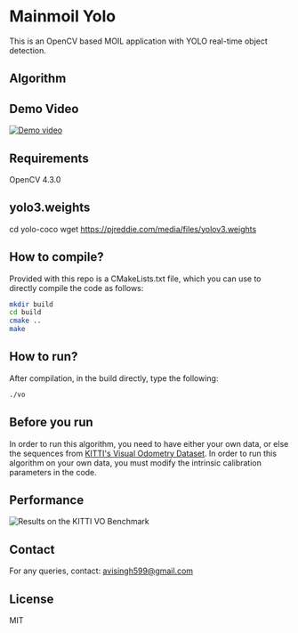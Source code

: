 # Mainmoil Yolo

This is an OpenCV based MOIL application with YOLO real-time object detection.

## Algorithm


## Demo Video

[![Demo video](https://github.com/yourskc/mainmoil-mono-vo/blob/master/screenshot.png?raw=true)](https://www.youtube.com/watch?v=EQnlH8Dkjh0)


## Requirements
OpenCV 4.3.0 

## yolo3.weights
cd yolo-coco
wget https://pjreddie.com/media/files/yolov3.weights

## How to compile?
Provided with this repo is a CMakeLists.txt file, which you can use to directly compile the code as follows:
```bash
mkdir build
cd build
cmake ..
make
```

## How to run? 
After compilation, in the build directly, type the following:
```bash
./vo
```
## Before you run
In order to run this algorithm, you need to have either your own data, 
or else the sequences from [KITTI's Visual Odometry Dataset](http://www.cvlibs.net/datasets/kitti/eval_odometry.php).
In order to run this algorithm on your own data, you must modify the intrinsic calibration parameters in the code.

## Performance
![Results on the KITTI VO Benchmark](http://avisingh599.github.io/images/visodo/2K.png)

## Contact
For any queries, contact: avisingh599@gmail.com

## License
MIT
